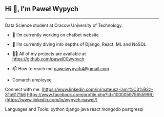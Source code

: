 ## Hi 👋, I'm Paweł Wypych

---

Data Science student at Cracow University of Technology.

- 🔭 I’m currently working on chatbot website

- 🌱 I’m currently diving into depths of Django, React, ML and NoSQL

- 👨‍💻 All of my projects are available at https://github.com/pawel00wypych

- 📫 How to reach me pawelwypych4@gmail.com

- Comarch employee

Connect with me:
[https://www.linkedin.com/in/mateusz-jamr%C3%B3z-31b6171b6 https://www.facebook.com/profile.php?id=100005975655996](https://www.linkedin.com/in/wypych-pawel/)

Languages and Tools:
python django java react mongodb postgresql 
